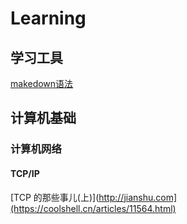 # Learning
## 学习工具
[makedown语法](https://www.jianshu.com/p/191d1e21f7ed)

## 计算机基础
### 计算机网络
#### TCP/IP
[TCP 的那些事儿(上)](http://jianshu.com](https://coolshell.cn/articles/11564.html)
